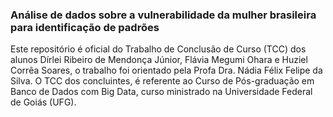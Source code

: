 ### Análise de dados sobre a vulnerabilidade da mulher brasileira para identificação de padrões

Este repositório é oficial do Trabalho de Conclusão de Curso (TCC) dos alunos Dı́rlei Ribeiro de Mendonça Júnior, Flávia Megumi Ohara e Huziel Corrêa Soares, o trabalho  foi orientado pela Profa Dra. Nádia Félix Felipe da Silva. O TCC dos concluintes, é referente ao Curso de Pós-graduação em Banco de Dados com Big Data, curso ministrado na Universidade Federal de Goiás (UFG).
